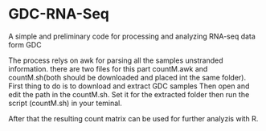 # GDC-RNA-Seq
A simple and preliminary code for processing and analyzing RNA-seq data form GDC

The process relys on awk for parsing all the samples unstranded information. there are two files for this part countM.awk and countM.sh(both should be downloaded and placed int the same folder). 
First thing to do is to download and extract GDC samples
Then open and edit the path in the countM.sh. Set it for the extracted folder then run the script (countM.sh) in your teminal. 

After that the resulting count matrix can be used for further analyzis with R.
